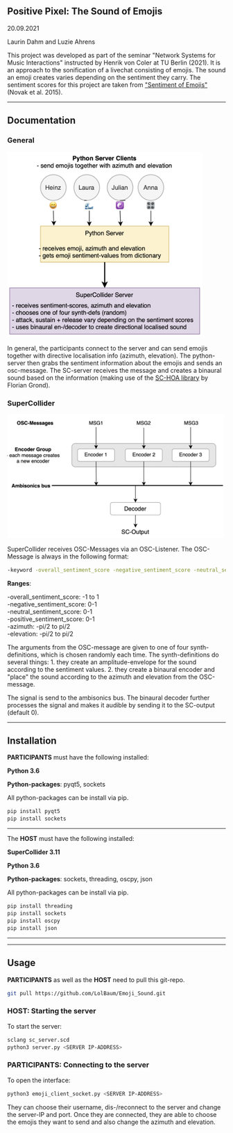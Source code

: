## Positive Pixel: The Sound of Emojis
20.09.2021

Laurin Dahm and Luzie Ahrens

This project was developed as part of the seminar "Network Systems for Music Interactions" instructed by Henrik von Coler at TU Berlin (2021). It is an approach to the sonification of a livechat consisting of emojis. The sound an emoji creates varies depending on the sentiment they carry. The sentiment scores for this project are taken from ["Sentiment of Emojis"](https://journals.plos.org/plosone/article?id=10.1371/journal.pone.0144296) (Novak et al. 2015).
 ________________________________________________________________________________________________

## Documentation

### General

<img src="other/program_exp.png" width="450"/>

In general, the participants connect to the server and can send emojis together with directive localisation info (azimuth, elevation). The python-server then grabs the sentiment information about the emojis and sends an osc-message. The SC-server receives the message and creates a binaural sound based on the information (making use of the [SC-HOA library](https://github.com/florian-grond/SC-HOA) by Florian Grond).

### SuperCollider

<img src="other/SC_struct.png" width="500"/>

SuperCollider receives OSC-Messages via an OSC-Listener. The OSC-Message is always in the following format:

```bash
-keyword -overall_sentiment_score -negative_sentiment_score -neutral_sentiment_score -positive_sentiment_score -azimuth -elevation
```

**Ranges**:<br>

-overall_sentiment_score: -1 to 1<br>
-negative_sentiment_score: 0-1<br>
-neutral_sentiment_score: 0-1<br>
-positive_sentiment_score: 0-1<br>
-azimuth: -pi/2 to pi/2<br>
-elevation: -pi/2 to pi/2<br>

The arguments from the OSC-message are given to one of four synth-definitions, which is chosen randomly each time. The synth-definitions do several things: 1. they create an amplitude-envelope for the sound according to the sentiment values. 2. they create a binaural encoder and "place" the sound according to the azimuth and elevation from the OSC-message. 

The signal is send to the ambisonics bus. The binaural decoder further processes the signal and makes it audible by sending it to the SC-output (default 0).

________________________________________________________________________________________________

## Installation
**PARTICIPANTS** must have the following installed:

**Python 3.6**

**Python-packages**: pyqt5, sockets

All python-packages can be install via pip.

```bash
pip install pyqt5
pip install sockets
```


________________________________________________________________________________________________
The **HOST** must have the following installed:

**SuperCollider 3.11**

**Python 3.6**

**Python-packages**: sockets, threading, oscpy, json

All python-packages can be install via pip.

```bash
pip install threading
pip install sockets
pip install oscpy
pip install json
```
________________________________________________________________________________________________
________________________________________________________________________________________________

## Usage

**PARTICIPANTS** as well as the **HOST** need to pull this git-repo.

```bash
git pull https://github.com/LolBaum/Emoji_Sound.git
```

### HOST: Starting the server
To start the server:
```bash
sclang sc_server.scd 
python3 server.py <SERVER IP-ADDRESS>
```


### PARTICIPANTS: Connecting to the server
To open the interface: 
```bash
python3 emoji_client_socket.py <SERVER IP-ADDRESS>
```


They can choose their username, dis-/reconnect to the server and change the server-IP and port.
Once they are connected, they are able to choose the emojis they want to send and also change the azimuth and elevation.



